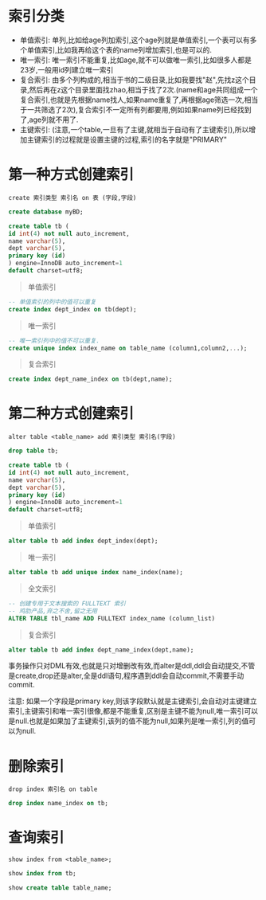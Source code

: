# 索引分类

- 单值索引: 单列,比如给age列加索引,这个age列就是单值索引,一个表可以有多个单值索引,比如我再给这个表的name列增加索引,也是可以的.
- 唯一索引: 唯一索引不能重复,比如age,就不可以做唯一索引,比如很多人都是23岁,一般用id列建立唯一索引
- 复合索引: 由多个列构成的,相当于书的二级目录,比如我要找"赵",先找z这个目录,然后再在z这个目录里面找zhao,相当于找了2次.(name和age共同组成一个复合索引,也就是先根据name找人,如果name重复了,再根据age筛选一次,相当于一共筛选了2次),复合索引不一定所有列都要用,例如如果name列已经找到了,age列就不用了.
- 主键索引: (注意,一个table,一旦有了主键,就相当于自动有了主键索引),所以增加主键索引的过程就是设置主键的过程,索引的名字就是"PRIMARY"

# 第一种方式创建索引

    create 索引类型 索引名 on 表 (字段,字段)

```sql
create database myBD;

create table tb (
id int(4) not null auto_increment,
name varchar(5),
dept varchar(5),
primary key (id)
) engine=InnoDB auto_increment=1 
default charset=utf8;
```

>单值索引

```sql
-- 单值索引的列中的值可以重复
create index dept_index on tb(dept);
```

>唯一索引

```sql
-- 唯一索引列中的值不可以重复.
create unique index index_name on table_name (column1,column2,...);
```

>复合索引

```sql
create index dept_name_index on tb(dept,name);
```

# 第二种方式创建索引

    alter table <table_name> add 索引类型 索引名(字段)

```sql
drop table tb;

create table tb (
id int(4) not null auto_increment,
name varchar(5),
dept varchar(5),
primary key (id)
) engine=InnoDB auto_increment=1 
default charset=utf8;
```

>单值索引

```sql
alter table tb add index dept_index(dept);
```

>唯一索引

```sql
alter table tb add unique index name_index(name);
```

>全文索引

```sql
-- 创建专用于文本搜索的 FULLTEXT 索引
-- 鸡肋产品,弃之不舍,留之无用
ALTER TABLE tbl_name ADD FULLTEXT index_name (column_list)
```

>复合索引

```sql
alter table tb add index dept_name_index(dept,name);
```    

事务操作只对DML有效,也就是只对增删改有效,而alter是ddl,ddl会自动提交,不管是create,drop还是alter,全是ddl语句,程序遇到ddl会自动commit,不需要手动commit.

注意: 如果一个字段是primary key,则该字段默认就是主键索引,会自动对主键建立索引,主键索引和唯一索引很像,都是不能重复,区别是主键不能为null,唯一索引可以是null.也就是如果加了主键索引,该列的值不能为null,如果列是唯一索引,列的值可以为null.

# 删除索引

    drop index 索引名 on table

```sql
drop index name_index on tb;
```     

# 查询索引

    show index from <table_name>;

```sql
show index from tb;

show create table table_name;
```